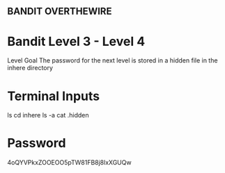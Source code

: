 ## BANDIT OVERTHEWIRE

# Bandit Level 3 - Level 4
Level Goal
The password for the next level is stored in a hidden file in the inhere directory

# Terminal Inputs
  ls
  cd inhere
  ls -a
  cat .hidden

# Password
  4oQYVPkxZOOEOO5pTW81FB8j8lxXGUQw

